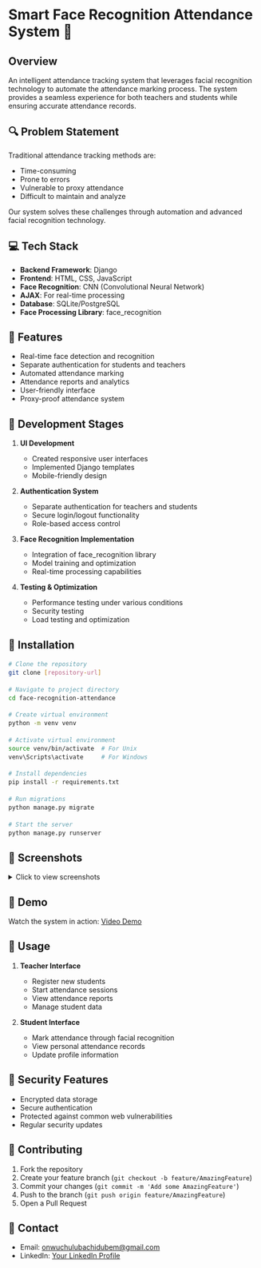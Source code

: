 # Smart Face Recognition Attendance System 🎯

## Overview
An intelligent attendance tracking system that leverages facial recognition technology to automate the attendance marking process. The system provides a seamless experience for both teachers and students while ensuring accurate attendance records.

## 🔍 Problem Statement
Traditional attendance tracking methods are:
- Time-consuming
- Prone to errors
- Vulnerable to proxy attendance
- Difficult to maintain and analyze

Our system solves these challenges through automation and advanced facial recognition technology.

## 💻 Tech Stack
- **Backend Framework**: Django
- **Frontend**: HTML, CSS, JavaScript
- **Face Recognition**: CNN (Convolutional Neural Network)
- **AJAX**: For real-time processing
- **Database**: SQLite/PostgreSQL
- **Face Processing Library**: face_recognition

## 🚀 Features
- Real-time face detection and recognition
- Separate authentication for students and teachers
- Automated attendance marking
- Attendance reports and analytics
- User-friendly interface
- Proxy-proof attendance system

## 🔨 Development Stages
1. **UI Development**
   - Created responsive user interfaces
   - Implemented Django templates
   - Mobile-friendly design

2. **Authentication System**
   - Separate authentication for teachers and students
   - Secure login/logout functionality
   - Role-based access control

3. **Face Recognition Implementation**
   - Integration of face_recognition library
   - Model training and optimization
   - Real-time processing capabilities

4. **Testing & Optimization**
   - Performance testing under various conditions
   - Security testing
   - Load testing and optimization

## 📝 Installation

```bash
# Clone the repository
git clone [repository-url]

# Navigate to project directory
cd face-recognition-attendance

# Create virtual environment
python -m venv venv

# Activate virtual environment
source venv/bin/activate  # For Unix
venv\Scripts\activate     # For Windows

# Install dependencies
pip install -r requirements.txt

# Run migrations
python manage.py migrate

# Start the server
python manage.py runserver
```

## 📸 Screenshots
<details>
<summary>Click to view screenshots</summary>

![Landing Page](screenshots/screenshot1.png)
*Landing Page view*

![Signup Screen](screenshots/screenshot4.png)
*Signup interface for students*

![Login Screen](screenshots/screenshot2.png)
*Login interface for teachers*

![Dashboard Screen](screenshots/screenshot5.png)
*Dashboard interface for teachers*

![New Course Screen](screenshots/screenshot3.png)
*Login interface for users*


![Attendance Marking](screenshots/2i.png)
*Real-time attendance marking interface*


</details>

## 🎥 Demo
Watch the system in action: [Video Demo](https://drive.google.com/file/d/1yBry3-pdASnnLViKi-QornvI2Z5mDlMc/view)

## 💼 Usage
1. **Teacher Interface**
   - Register new students
   - Start attendance sessions
   - View attendance reports
   - Manage student data

2. **Student Interface**
   - Mark attendance through facial recognition
   - View personal attendance records
   - Update profile information

## 🔐 Security Features
- Encrypted data storage
- Secure authentication
- Protected against common web vulnerabilities
- Regular security updates

## 🤝 Contributing
1. Fork the repository
2. Create your feature branch (`git checkout -b feature/AmazingFeature`)
3. Commit your changes (`git commit -m 'Add some AmazingFeature'`)
4. Push to the branch (`git push origin feature/AmazingFeature`)
5. Open a Pull Request


## 👥 Contact
- Email: onwuchulubachidubem@gmail.com
- LinkedIn: [Your LinkedIn Profile](https://www.linkedin.com/in/chidubem-onwuchuluba-787414227/)


